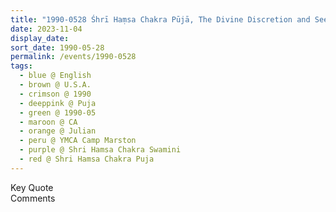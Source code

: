 ```yaml
---
title: "1990-0528 Śhrī Haṃsa Chakra Pūjā, The Divine Discretion and Seek Your Depth (In Yoga We Should Be Masters), YMCA Camp Marston, 4761 Pine Hills Road, Julian (near San Diego), CA, U.S.A."
date: 2023-11-04
display_date: 
sort_date: 1990-05-28
permalink: /events/1990-0528
tags:
  - blue @ English
  - brown @ U.S.A.
  - crimson @ 1990
  - deeppink @ Puja
  - green @ 1990-05
  - maroon @ CA
  - orange @ Julian
  - peru @ YMCA Camp Marston
  - purple @ Shri Hamsa Chakra Swamini
  - red @ Shri Hamsa Chakra Puja
---
```


<wave-list>
  <list-title color="green" width="75">Key Quote</list-title>
  <list-item color="BlanchedAlmond"  width="200"></list-item>
  <list-item color="Lavender"></list-item>
  <list-item color="BlanchedAlmond"></list-item>
</wave-list>

<br>

<wave-list>
  <list-title color="green" width="75">Comments</list-title>
  <list-item color="BlanchedAlmond"  width="200"></list-item>
  <list-item color="Lavender"></list-item>
  <list-item color="BlanchedAlmond"></list-item>
</wave-list>